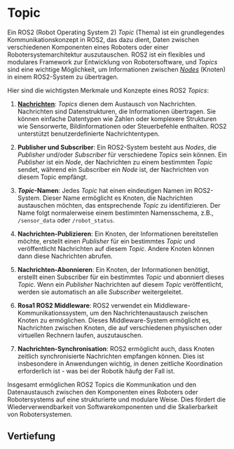 # Topic

Ein ROS2 (Robot Operating System 2) _Topic_ (Thema) ist ein grundlegendes Kommunikationskonzept in ROS2, das dazu dient, Daten zwischen verschiedenen Komponenten eines Roboters oder einer Robotersystemarchitektur auszutauschen. ROS2 ist ein flexibles und modulares Framework zur Entwicklung von Robotersoftware, und _Topics_ sind eine wichtige Möglichkeit, um Informationen zwischen [_Nodes_](node.md) (Knoten) in einem ROS2-System zu übertragen.

Hier sind die wichtigsten Merkmale und Konzepte eines ROS2 _Topics_:

1. [**Nachrichten**](TODO):
   _Topics_ dienen dem Austausch von Nachrichten. Nachrichten sind Datenstrukturen, die Informationen übertragen. Sie können einfache Datentypen wie Zahlen oder komplexere Strukturen wie Sensorwerte, Bildinformationen oder Steuerbefehle enthalten. ROS2 unterstützt benutzerdefinierte Nachrichtentypen.

2. **Publisher und Subscriber**:
   Ein ROS2-System besteht aus _Nodes_, die _Publisher_ und/oder _Subscriber_ für verschiedene _Topics_ sein können. Ein _Publisher_ ist ein _Node_, der Nachrichten zu einem bestimmten _Topic_ sendet, während ein Subscriber ein _Node_ ist, der Nachrichten von diesem Topic empfängt.

3. **_Topic_-Namen**:
   Jedes _Topic_ hat einen eindeutigen Namen im ROS2-System. Dieser Name ermöglicht es Knoten, die Nachrichten austauschen möchten, das entsprechende _Topic_ zu identifizieren. Der Name folgt normalerweise einem bestimmten Namensschema, z.B., `/sensor_data` oder `/robot_status`.

4. **Nachrichten-Publizieren**:
   Ein Knoten, der Informationen bereitstellen möchte, erstellt einen _Publisher_ für ein bestimmtes _Topic_ und veröffentlicht Nachrichten auf diesem _Topic_. Andere Knoten können dann diese Nachrichten abrufen.

5. **Nachrichten-Abonnieren**:
   Ein Knoten, der Informationen benötigt, erstellt einen Subscriber für ein bestimmtes _Topic_ und abonniert dieses _Topic_. Wenn ein _Publisher_ Nachrichten auf diesem _Topic_ veröffentlicht, werden sie automatisch an alle _Subscriber_ weitergeleitet.

6. **Rosa1 ROS2 Middleware**:
   ROS2 verwendet ein Middleware-Kommunikationssystem, um den Nachrichtenaustausch zwischen Knoten zu ermöglichen. Dieses Middleware-System ermöglicht es, Nachrichten zwischen Knoten, die auf verschiedenen physischen oder virtuellen Rechnern laufen, auszutauschen.

7. **Nachrichten-Synchronisation**:
   ROS2 ermöglicht auch, dass Knoten zeitlich synchronisierte Nachrichten empfangen können. Dies ist insbesondere in Anwendungen wichtig, in denen zeitliche Koordination erforderlich ist - was bei der Robotik häufg der Fall ist.

Insgesamt ermöglichen ROS2 Topics die Kommunikation und den Datenaustausch zwischen den Komponenten eines Roboters oder Robotersystems auf eine strukturierte und modulare Weise. Dies fördert die Wiederverwendbarkeit von Softwarekomponenten und die Skalierbarkeit von Robotersystemen.

## Vertiefung

```{tableofcontents}
```
